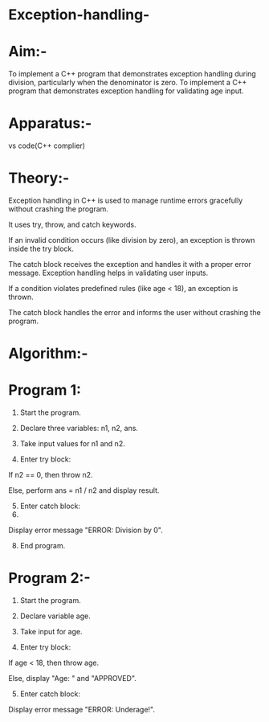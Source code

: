 # Exception-handling-
# Aim:-
To implement a C++ program that demonstrates exception handling during division, particularly when the denominator is zero.
To implement a C++ program that demonstrates exception handling for validating age input.

# Apparatus:-
vs code(C++ complier)

# Theory:-
Exception handling in C++ is used to manage runtime errors gracefully without crashing the program.

It uses try, throw, and catch keywords.

If an invalid condition occurs (like division by zero), an exception is thrown inside the try block.

The catch block receives the exception and handles it with a proper error message.
Exception handling helps in validating user inputs.

If a condition violates predefined rules (like age < 18), an exception is thrown.

The catch block handles the error and informs the user without crashing the program.

# Algorithm:-
# Program 1:

1. Start the program.
  
2. Declare three variables: n1, n2, ans.
   
3. Take input values for n1 and n2.
  
4. Enter try block:

If n2 == 0, then throw n2.

Else, perform ans = n1 / n2 and display result.

5. Enter catch block:
6. 
Display error message "ERROR: Division by 0".

8. End program.

# Program 2:-

1. Start the program.
  
2. Declare variable age.
   
3. Take input for age.

4. Enter try block:

If age < 18, then throw age.

Else, display "Age: <age>" and "APPROVED".

5. Enter catch block:

Display error message "ERROR: Underage!".
